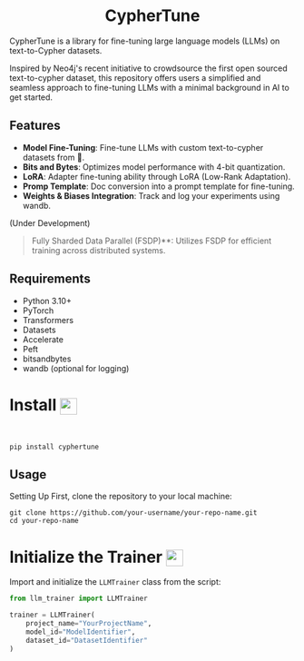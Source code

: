 <h1 align="center">
CypherTune
</h1>

CypherTune is a library for fine-tuning large language models (LLMs) on text-to-Cypher datasets. 


Inspired by Neo4j's recent initiative to crowdsource the first open sourced text-to-cypher dataset, this repository offers users a simplified and seamless approach to fine-tuning LLMs with a minimal background in AI to get started.



## Features

- **Model Fine-Tuning**: Fine-tune LLMs with custom text-to-cypher datasets from 🤗.
- **Bits and Bytes**: Optimizes model performance with 4-bit quantization.
- **LoRA**: Adapter fine-tuning ability through LoRA (Low-Rank Adaptation).
- **Promp Template**: Doc conversion into a prompt template for fine-tuning.
- **Weights & Biases Integration**: Track and log your experiments using wandb.

(Under Development)
> Fully Sharded Data Parallel (FSDP)**: Utilizes FSDP for efficient training across distributed systems.

## Requirements

- Python 3.10+
- PyTorch
- Transformers
- Datasets
- Accelerate
- Peft
- bitsandbytes
- wandb (optional for logging)

# Install <img align="center" width="30" height="29" src="https://media.giphy.com/media/sULKEgDMX8LcI/giphy.gif">
<br>

```
pip install cyphertune
```

## Usage

Setting Up
First, clone the repository to your local machine:

```
git clone https://github.com/your-username/your-repo-name.git
cd your-repo-name
```

# Initialize the Trainer <img align="center" width="30" height="29" src="https://media.giphy.com/media/QLcCBdBemDIqpbK6jA/giphy.gif">

Import and initialize the `LLMTrainer` class from the script:

```py
from llm_trainer import LLMTrainer

trainer = LLMTrainer(
    project_name="YourProjectName",
    model_id="ModelIdentifier",
    dataset_id="DatasetIdentifier"
)
```

